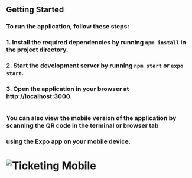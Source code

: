 ## Getting Started

### To run the application, follow these steps:

### 1. Install the required dependencies by running `npm install` in the project directory.

### 2. Start the development server by running `npm start` or `expo start`.

### 3. Open the application in your browser at http://localhost:3000.

#

### You can also view the mobile version of the application by scanning the QR code in the terminal or browser tab

### using the Expo app on your mobile device.

#

# ![Ticketing Mobile](mobile.png)
